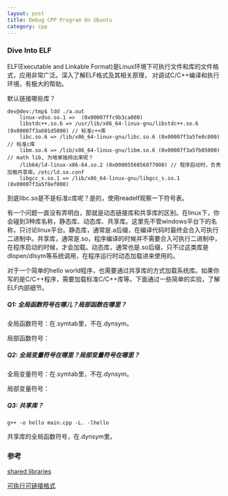 ```yaml
---
layout: post
title: Debug CPP Program On Ubuntu
category: cpp 
---
```


### Dive Into ELF
ELF(Executable and Linkable Format)是Linux环境下可执行文件和库的文件格式，应用非常广泛。深入了解ELF格式及其相关原理，
对调试C/C++编译和执行环境，有极大的帮助。

默认链接哪些库？

```
dev@dev:/tmp$ ldd ./a.out 
	linux-vdso.so.1 =>  (0x00007ffc9b3ca000)
	libstdc++.so.6 => /usr/lib/x86_64-linux-gnu/libstdc++.so.6 (0x00007f3a601d5000) // 标准c++库
	libc.so.6 => /lib/x86_64-linux-gnu/libc.so.6 (0x00007f3a5fe0c000) // 标准c库
	libm.so.6 => /lib/x86_64-linux-gnu/libm.so.6 (0x00007f3a5fb05000) // math lib, 为啥单独拎出来呢？
	/lib64/ld-linux-x86-64.so.2 (0x0000556856877000) // 程序启动时，负责加载共享库。/etc/ld.so.conf
	libgcc_s.so.1 => /lib/x86_64-linux-gnu/libgcc_s.so.1 (0x00007f3a5f8ef000)
```
到底libc.so是不是标准c库呢？是的，使用readelf观察一下符号表。

有一个问题一直没有弄明白，那就是动态链接库和共享库的区别。在linux下，你会碰到3种库名称，静态库、动态库、共享库。这里先不管windows平台下的名称，只讨论linux平台。静态库，通常是.a后缀，在编译代码时最终会合入可执行二进制中。共享库，通常是.so，程序编译的时候并不需要合入可执行二进制中，在程序启动的时候，才会加载。动态库，通常也是.so后缀，只不过这类库是dlopen/dlsym等系统调用，在程序运行时动态加载进来使用的。

对于一个简单的hello world程序，也需要通过共享库的方式加载系统库。如果你写的是C/C++程序，需要加载标准C/C++库等。下面通过一些简单的实验，了解ELF内部细节。

##### Q1: 全局函数符号在哪儿？局部函数在哪里？
全局函数符号：在.symtab里，不在.dynsym。

局部函数符号：
##### Q2: 全局变量符号在哪里？局部变量符号在哪里？
全局变量符号：在.symtab里，不在.dynsym。

局部变量符号：
##### Q3: 共享库？
```
g++ -o hello main.cpp -L. -lhello
```
共享库的全局函数符号，在.dynsym里。

### 参考
[shared libraries](http://tldp.org/HOWTO/Program-Library-HOWTO/shared-libraries.html)

[可执行可链接格式](https://zh.wikipedia.org/wiki/%E5%8F%AF%E5%9F%B7%E8%A1%8C%E8%88%87%E5%8F%AF%E9%8F%88%E6%8E%A5%E6%A0%BC%E5%BC%8F)
